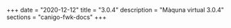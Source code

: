 +++
date        = "2020-12-12"
title       = "3.0.4"
description = "Màquna virtual 3.0.4"
sections    = "canigo-fwk-docs"
+++